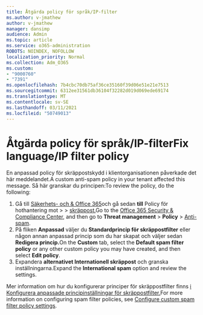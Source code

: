 ```yaml
---
title: Åtgärda policy för språk/IP-filter
ms.author: v-jmathew
author: v-jmathew
manager: dansimp
audience: Admin
ms.topic: article
ms.service: o365-administration
ROBOTS: NOINDEX, NOFOLLOW
localization_priority: Normal
ms.collection: Adm_O365
ms.custom:
- "9000760"
- "7391"
ms.openlocfilehash: 7b4cbc70db75af36ce35160f39d06e51e21e7513
ms.sourcegitcommit: 6312ee31561db36104f32282d019d069ede69174
ms.translationtype: MT
ms.contentlocale: sv-SE
ms.lasthandoff: 03/11/2021
ms.locfileid: "50749013"
---
```

# <a name="fix-languageip-filter-policy"></a><span data-ttu-id="a729c-102">Åtgärda policy för språk/IP-filter</span><span class="sxs-lookup"><span data-stu-id="a729c-102">Fix language/IP filter policy</span></span>

<span data-ttu-id="a729c-103">En anpassad policy för skräppostskydd i klientorganisationen påverkade det här meddelandet.</span><span class="sxs-lookup"><span data-stu-id="a729c-103">A custom anti-spam policy in your tenant affected this message.</span></span> <span data-ttu-id="a729c-104">Så här granskar du principen:</span><span class="sxs-lookup"><span data-stu-id="a729c-104">To review the policy, do the following:</span></span>

1. <span data-ttu-id="a729c-105">Gå till [Säkerhets- och & Office 365](https://go.microsoft.com/fwlink/p/?linkid=2077143)och gå sedan **till** Policy för hothantering mot  >    >  [skräppost.](https://go.microsoft.com/fwlink/?linkid=2101518)</span><span class="sxs-lookup"><span data-stu-id="a729c-105">Go to the [Office 365 Security & Compliance Center](https://go.microsoft.com/fwlink/p/?linkid=2077143), and then go to **Threat management** > **Policy** > [Anti-spam](https://go.microsoft.com/fwlink/?linkid=2101518).</span></span>
2. <span data-ttu-id="a729c-106">På fliken **Anpassad** väljer du **Standardprincip för skräppostfilter** eller någon annan anpassad princip som du har skapat och väljer sedan **Redigera princip.**</span><span class="sxs-lookup"><span data-stu-id="a729c-106">On the **Custom** tab, select the **Default spam filter policy** or any other custom policy you may have created, and then select **Edit policy**.</span></span>
3. <span data-ttu-id="a729c-107">Expandera **alternativet Internationell skräppost** och granska inställningarna.</span><span class="sxs-lookup"><span data-stu-id="a729c-107">Expand the **International spam** option and review the settings.</span></span>

<span data-ttu-id="a729c-108">Mer information om hur du konfigurerar principer för skräppostfilter finns [i Konfigurera anpassade principinställningar för skräppostfilter.](https://go.microsoft.com/fwlink/?linkid=2101054)</span><span class="sxs-lookup"><span data-stu-id="a729c-108">For more information on configuring spam filter policies, see [Configure custom spam filter policy settings](https://go.microsoft.com/fwlink/?linkid=2101054).</span></span>
